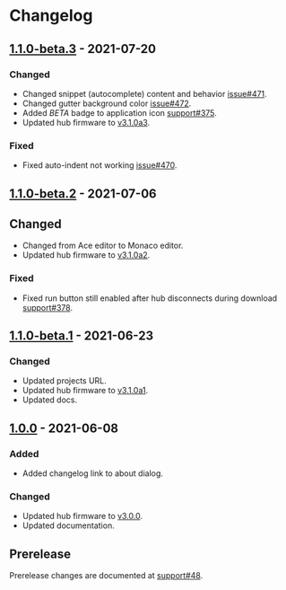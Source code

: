 <!-- Refer to https://keepachangelog.com/en/1.0.0/ for guidance. -->

# Changelog

## [1.1.0-beta.3] - 2021-07-20

### Changed
- Changed snippet (autocomplete) content and behavior [issue#471].
- Changed gutter background color [issue#472].
- Added *BETA* badge to application icon [support#375].
- Updated hub firmware to [v3.1.0a3].

### Fixed
- Fixed auto-indent not working [issue#470].

## [1.1.0-beta.2] - 2021-07-06

## Changed
- Changed from Ace editor to Monaco editor.
- Updated hub firmware to [v3.1.0a2].

### Fixed
- Fixed run button still enabled after hub disconnects during download [support#378].

## [1.1.0-beta.1] - 2021-06-23

### Changed
- Updated projects URL.
- Updated hub firmware to [v3.1.0a1].
- Updated docs.

## [1.0.0] - 2021-06-08

### Added
- Added changelog link to about dialog.

### Changed
- Updated hub firmware to [v3.0.0].
- Updated documentation.

## Prerelease

Prerelease changes are documented at [support#48].


<!-- let's try to keep this list sorted -->
[issue#470]: https://github.com/pybricks/pybricks-code/issues/470
[issue#471]: https://github.com/pybricks/pybricks-code/issues/471
[issue#472]: https://github.com/pybricks/pybricks-code/issues/472
[support#48]: https://github.com/pybricks/support/issues/48
[support#375]: https://github.com/pybricks/support/issues/375
[support#378]: https://github.com/pybricks/support/issues/378
[v3.0.0]: https://github.com/pybricks/pybricks-micropython/blob/master/CHANGELOG.md#300---2021-06-08
[v3.1.0a1]: https://github.com/pybricks/pybricks-micropython/blob/master/CHANGELOG.md#310a1---2021-06-23
[v3.1.0a2]: https://github.com/pybricks/pybricks-micropython/blob/master/CHANGELOG.md#310a2---2021-07-06
[v3.1.0a3]: https://github.com/pybricks/pybricks-micropython/blob/master/CHANGELOG.md#310a3---2021-07-19

[Unreleased]: https://github.com/pybricks/pybricks-code/compare/v1.1.0-beta.3...HEAD
[1.1.0-beta.3]: https://github.com/pybricks/pybricks-code/compare/v1.1.0-beta.2...v1.1.0-beta.3
[1.1.0-beta.2]: https://github.com/pybricks/pybricks-code/compare/v1.1.0-beta.1...v1.1.0-beta.2
[1.1.0-beta.1]: https://github.com/pybricks/pybricks-code/compare/v1.0.0...v1.1.0-beta.1
[1.0.0]: https://github.com/pybricks/pybricks-code/compare/v1.0.0-rc.2...v1.0.0
